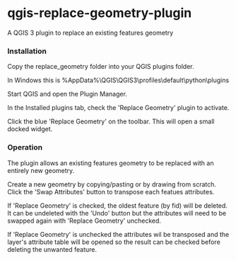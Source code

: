 # qgis-replace-geometry-plugin
A QGIS 3 plugin to replace an existing features geometry

### Installation
Copy the replace_geometry folder into your QGIS plugins folder.

In Windows this is %AppData%\QGIS\QGIS3\profiles\default\python\plugins

Start QGIS and open the Plugin Manager.

In the Installed plugins tab, check the 'Replace Geometry' plugin to activate.

Click the blue 'Replace Geometry' on the toolbar. This will open a small docked widget.

### Operation
The plugin allows an existing features geometry to be replaced with an entirely new geometry. 

Create a new geometry by copying/pasting or by drawing from scratch. Click the 'Swap Attributes' button to transpose each featues attributes. 
    
If 'Replace Geometry' is checked, the oldest feature (by fid) will be deleted. It can be undeleted with the 'Undo' button but the attributes will need to be swapped again with 'Replace Geometry' unchecked. 

If 'Replace Geometry' is unchecked the attributes wil be transposed and the layer's attribute table will be opened so the result can be checked before deleting the unwanted feature.
